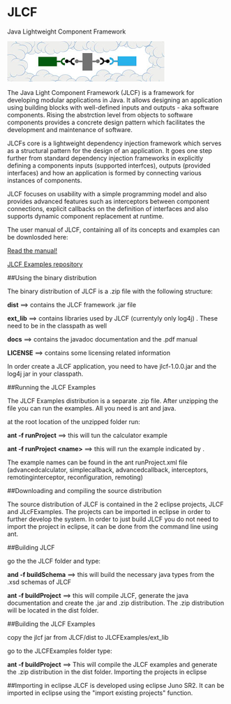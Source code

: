 # JLCF
Java Lightweight Component Framework

![alt tag](manual/component_cloud.jpg)

The Java Light Component Framework (JLCF) is a framework for developing modular applications in Java. It allows designing an application using building blocks with well-defined inputs and outputs - aka software components. Rising the abstrction level from objects to software components provides a concrete design pattern which facilitates the development and maintenance of software. 

JLCFs core is a lightweight dependency injection framework which serves as a structural pattern for the design of an application. It goes one step further from standard dependency injection frameworks in explicitly defining a components inputs (supported interfces), outputs (provided interfaces) and how an application is formed by connecting various instances of components. 

JLCF focuses on usability with a simple programming model and also provides advanced features such as interceptors between component connections, explicit callbacks on the definition of interfaces and also supports dynamic component replacement at runtime.

The user manual of JLCF, containing all of its concepts and examples can be downlosded here:

[Read the manual!](manual/jlcf-1.0.0.pdf)

[JLCF Examples repository](https://github.com/ppissias/JLCFExamples)


##Using the binary distribution

The binary distribution of JLCF is a .zip file with the following structure:

**dist** ==> contains the JLCF framework .jar file

**ext_lib** ==> contains libraries used by JLCF (currentyly only log4j) . These need to be in the classpath as well

**docs** ==> contains the javadoc documentation and the .pdf manual

**LICENSE** ==> contains some licensing related information

In order create a JLCF application, you need to have jlcf-1.0.0.jar and the log4j jar in your classpath.

##Running the JLCF Examples

The JLCF Examples distribution is a separate .zip file. After unzipping the file you can run the examples. All you need is ant and java.

at the root location of the unzipped folder run:

**ant -f runProject** ==> this will tun the calculator example

**ant -f runProject \<name\>** ==> this will run the example indicated by <name>. 

The example names can be found in the ant runProject.xml file (advancedcalculator, simplecallback, advancedcallback, interceptors, remotinginterceptor, reconfiguration, remoting)

##Downloading and compiling the source distribution

The source distribution of JLCF is contained in the 2 eclipse projects, JLCF and JLcFExamples. The projects can be imported in eclipse in order to further develop the system. In order to just build JLCF you do not need to import the project in eclipse, it can be done from the command line using ant.

##Building JLCF

go the the JLCF folder and type:

**and -f buildSchema** ==> this will build the necessary java types from the .xsd schemas of JLCF

**ant -f buildProject** ==> this will compile JLCF, generate the java documentation and create the .jar and .zip distribution. The .zip distribution will be located in the dist folder.

##Building the JLCF Examples

copy the jlcf jar from JLCF/dist to JLCFExamples/ext_lib

go to the JLCFExamples folder type:

**ant -f buildProject** ==> This will compile the JLCF examples and generate the .zip distribution in the dist folder.
Importing the projects in eclipse

##Importing in eclipse
JLCF is developed using eclipse Juno SR2. It can be imported in eclipse using the "import existing projects" function.




